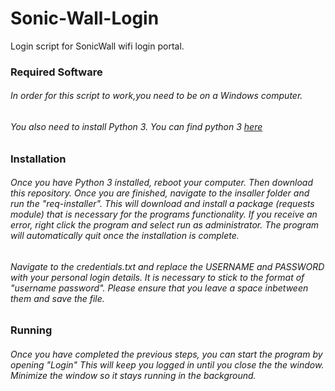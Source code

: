 # Sonic-Wall-Login
Login script for SonicWall wifi login portal.

### Required Software

###### In order for this script to work,you need to be on a Windows computer. 
###### You also need to install Python 3. You can find python 3 [here](https://www.python.org/ftp/python/3.8.5/python-3.8.5.exe)

### Installation

###### Once you have Python 3 installed, reboot your computer. Then download this repository. Once you are finished, navigate to the insaller folder and run the "req-installer". This will download and install a package (requests module) that is necessary for the programs functionality. If you receive an error, right click the program and select run as administrator. The program will automatically quit once the installation is complete.

###### Navigate to the credentials.txt and replace the  USERNAME and PASSWORD with your personal login details. It is necessary to stick to the format of "username password". Please ensure that you leave a space inbetween them and save the file. 

### Running

###### Once you have completed the previous steps, you can start the program by opening "Login" This will keep you logged in until you close the the window. Minimize the window so it stays running in the background. 
